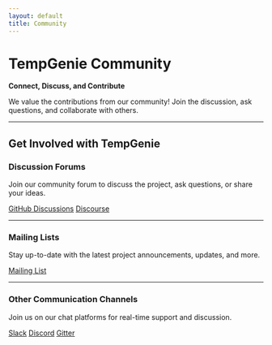 ```yaml
---
layout: default
title: Community
---
```


# TempGenie Community
**Connect, Discuss, and Contribute**

We value the contributions from our community! Join the discussion, ask questions, and collaborate with others.

---

## Get Involved with TempGenie

### Discussion Forums
Join our community forum to discuss the project, ask questions, or share your ideas.

<div class="community-links">
  <a href="https://github.com/TempGenie/TempGenie/discussions" target="_blank" class="btn">GitHub Discussions</a>
  <a href="https://discourse.org" target="_blank" class="btn">Discourse</a>
</div>

---

### Mailing Lists
Stay up-to-date with the latest project announcements, updates, and more.

<div class="community-links">
  <a href="https://groups.google.com/g/tempgenie-updates" target="_blank" class="btn">Mailing List</a>
</div>

---

### Other Communication Channels
Join us on our chat platforms for real-time support and discussion.

<div class="community-links">
  <a href="https://slack.com" target="_blank" class="btn">Slack</a>
  <a href="https://discord.com" target="_blank" class="btn">Discord</a>
  <a href="https://gitter.im" target="_blank" class="btn">Gitter</a>
</div>
